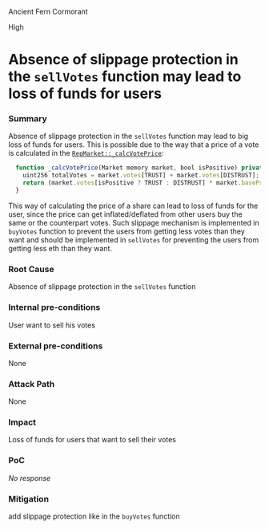 Ancient Fern Cormorant

High

# Absence of slippage protection in the `sellVotes` function may lead to loss of funds for users

### Summary

Absence of slippage protection in the `sellVotes` function may lead to big loss of funds for users. This is possible due to the way that a price of a vote is calculated in the [`RepMarket::_calcVotePrice`](https://github.com/sherlock-audit/2024-11-ethos-network-ii/blob/main/ethos/packages/contracts/contracts/ReputationMarket.sol#L920-L923):
```javascript
  function _calcVotePrice(Market memory market, bool isPositive) private pure returns (uint256) {
    uint256 totalVotes = market.votes[TRUST] + market.votes[DISTRUST];
    return (market.votes[isPositive ? TRUST : DISTRUST] * market.basePrice) / totalVotes;
  }
```
This way of calculating the price of a share can lead to loss of funds for the user, since the price can get inflated/deflated from other users buy the same or the counterpart votes. Such slippage mechanism is implemented in `buyVotes` function to prevent the users from getting less votes than they want and should be implemented in `sellVotes` for preventing the users from getting less eth than they want.
### Root Cause

Absence of slippage protection in the `sellVotes` function

### Internal pre-conditions

User want to sell his votes 

### External pre-conditions

None

### Attack Path

None

### Impact

Loss of funds for users that want to sell their votes 

### PoC

_No response_

### Mitigation

add slippage protection like in the `buyVotes` function